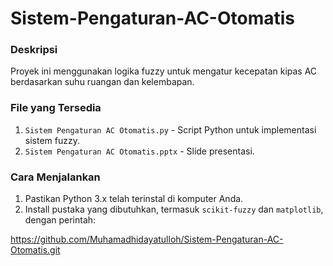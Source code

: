 # Sistem-Pengaturan-AC-Otomatis

### Deskripsi
Proyek ini menggunakan logika fuzzy untuk mengatur kecepatan kipas AC berdasarkan suhu ruangan dan kelembapan.

### File yang Tersedia
1. `Sistem Pengaturan AC Otomatis.py` - Script Python untuk implementasi sistem fuzzy.
2. `Sistem Pengaturan AC Otomatis.pptx` - Slide presentasi.

### Cara Menjalankan
1. Pastikan Python 3.x telah terinstal di komputer Anda.
2. Install pustaka yang dibutuhkan, termasuk `scikit-fuzzy` dan `matplotlib`, dengan perintah:

https://github.com/Muhamadhidayatulloh/Sistem-Pengaturan-AC-Otomatis.git
